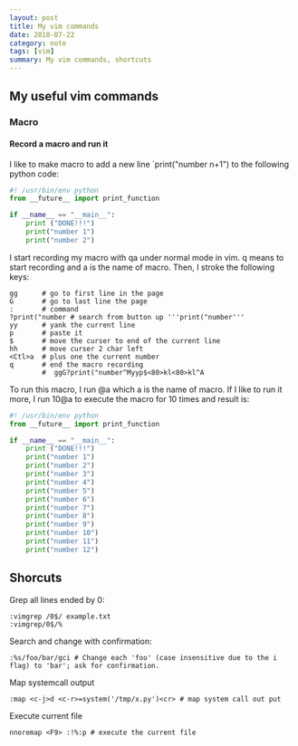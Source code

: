 ```yaml
---
layout: post
title: My vim commands
date: 2018-07-22
category: note
tags: [vim]
summary: My vim commands, shortcuts 
---
```


## My useful vim commands

### Macro

#### Record a macro and run it

I like to make macro to add a new line `print("number n+1") to the following python code:

```python
#! /usr/bin/env python
from __future__ import print_function

if __name__ == "__main__":
    print ("DONE!!!")
    print("number 1")
    print("number 2")

```

I start recording my macro with qa under normal mode in vim. q means to start recording and a is the name of macro. Then, I stroke the following keys:

```
gg      # go to first line in the page 
G       # go to last line the page
:       # command 
?print("number # search from button up '''print("number'''
yy      # yank the current line
p       # paste it
$       # move the curser to end of the current line
hh      # move curser 2 char left
<Ctl>a  # plus one the current number
q       # end the macro recording
        #  ggG?print("number^Myyp$<80>kl<80>kl^A
```

To run this macro, I run @a which a is the name of macro. If I like to run it more, I run 10@a to execute the macro for 10 times and result is:

```python
#! /usr/bin/env python
from __future__ import print_function

if __name__ == "__main__":
    print ("DONE!!!")
    print("number 1")
    print("number 2")
    print("number 3")
    print("number 4")
    print("number 5")
    print("number 6")
    print("number 7")
    print("number 8")
    print("number 9")
    print("number 10")
    print("number 11")
    print("number 12")
```

## Shorcuts

Grep all lines ended by 0:

```
:vimgrep /0$/ example.txt
:vimgrep/0$/%
```

Search and change with confirmation:

```
:%s/foo/bar/gci # Change each 'foo' (case insensitive due to the i flag) to 'bar'; ask for confirmation.
```

Map systemcall output

```
:map <c-j>d <c-r>=system('/tmp/x.py')<cr> # map system call out put
```

Execute current file

```
nnoremap <F9> :!%:p # execute the current file
```

